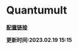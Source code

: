# Quantumult

**[配置链接](https://raw.githubusercontent.com/Centralmatrix3/Scripts-Rules/master/General/Quantumult/Quantumult.conf)**

**更新时间:2023.02.19 15:15**
